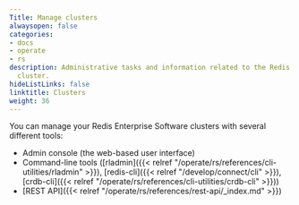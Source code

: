```yaml
---
Title: Manage clusters
alwaysopen: false
categories:
- docs
- operate
- rs
description: Administrative tasks and information related to the Redis Enterprise
  cluster.
hideListLinks: false
linktitle: Clusters
weight: 36
---
```


You can manage your Redis Enterprise Software clusters with several different tools:

- Admin console (the web-based user interface)
- Command-line tools ([rladmin]({{< relref "/operate/rs/references/cli-utilities/rladmin" >}}), [redis-cli]({{< relref "/develop/connect/cli" >}}), [crdb-cli]({{< relref "/operate/rs/references/cli-utilities/crdb-cli" >}}))
- [REST API]({{< relref "/operate/rs/references/rest-api/_index.md" >}})
